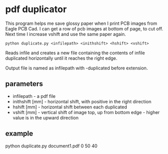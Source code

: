 # pdf duplicator

This program helps me save glossy paper when I print PCB images from Eagle PCB Cad. I can get a row of pcb images at bottom of page, to cut off. Next time I increase vshift and use the same paper again.

`python duplicate.py <infilepath> <inithshift> <hshift> <vshift>`

Reads infile and creates a new file containing the contents of infile duplicated horizontally until it reaches the right edge.

Output file is named as infilepath with -duplicated before extension.

## parameters

- infilepath - a pdf file
- inithshift [mm] - horizontal shift, with positive in the right direction
- hshift [mm] - horizontal shift between each duplicated
- vshift [mm] - vertical shift of image top, up from bottom edge - higher value is in the upward direction

## example

python duplicate.py document1.pdf 0 50 40

